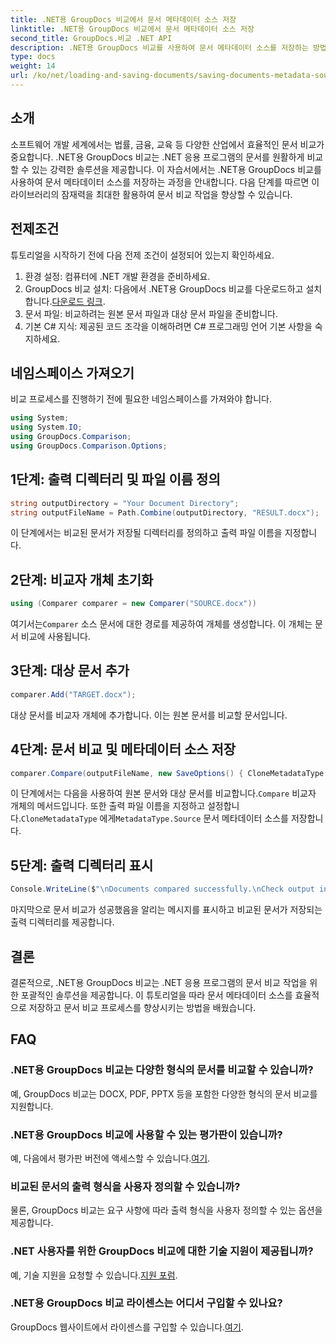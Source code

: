 ```yaml
---
title: .NET용 GroupDocs 비교에서 문서 메타데이터 소스 저장
linktitle: .NET용 GroupDocs 비교에서 문서 메타데이터 소스 저장
second_title: GroupDocs.비교 .NET API
description: .NET용 GroupDocs 비교를 사용하여 문서 메타데이터 소스를 저장하는 방법을 알아보세요. .NET에서 원활한 문서 비교를 위해 단계별 가이드를 따르세요.
type: docs
weight: 14
url: /ko/net/loading-and-saving-documents/saving-documents-metadata-source/
---
```

## 소개
소프트웨어 개발 세계에서는 법률, 금융, 교육 등 다양한 산업에서 효율적인 문서 비교가 중요합니다. .NET용 GroupDocs 비교는 .NET 응용 프로그램의 문서를 원활하게 비교할 수 있는 강력한 솔루션을 제공합니다. 이 자습서에서는 .NET용 GroupDocs 비교를 사용하여 문서 메타데이터 소스를 저장하는 과정을 안내합니다. 다음 단계를 따르면 이 라이브러리의 잠재력을 최대한 활용하여 문서 비교 작업을 향상할 수 있습니다.
## 전제조건
튜토리얼을 시작하기 전에 다음 전제 조건이 설정되어 있는지 확인하세요.
1. 환경 설정: 컴퓨터에 .NET 개발 환경을 준비하세요.
2.  GroupDocs 비교 설치: 다음에서 .NET용 GroupDocs 비교를 다운로드하고 설치합니다.[다운로드 링크](https://releases.groupdocs.com/comparison/net/).
3. 문서 파일: 비교하려는 원본 문서 파일과 대상 문서 파일을 준비합니다.
4. 기본 C# 지식: 제공된 코드 조각을 이해하려면 C# 프로그래밍 언어 기본 사항을 숙지하세요.

## 네임스페이스 가져오기
비교 프로세스를 진행하기 전에 필요한 네임스페이스를 가져와야 합니다.
```csharp
using System;
using System.IO;
using GroupDocs.Comparison;
using GroupDocs.Comparison.Options;
```

## 1단계: 출력 디렉터리 및 파일 이름 정의
```csharp
string outputDirectory = "Your Document Directory";
string outputFileName = Path.Combine(outputDirectory, "RESULT.docx");
```
이 단계에서는 비교된 문서가 저장될 디렉터리를 정의하고 출력 파일 이름을 지정합니다.
## 2단계: 비교자 개체 초기화
```csharp
using (Comparer comparer = new Comparer("SOURCE.docx"))
```
 여기서는`Comparer` 소스 문서에 대한 경로를 제공하여 개체를 생성합니다. 이 개체는 문서 비교에 사용됩니다.
## 3단계: 대상 문서 추가
```csharp
comparer.Add("TARGET.docx");
```
대상 문서를 비교자 개체에 추가합니다. 이는 원본 문서를 비교할 문서입니다.
## 4단계: 문서 비교 및 메타데이터 소스 저장
```csharp
comparer.Compare(outputFileName, new SaveOptions() { CloneMetadataType = MetadataType.Source });
```
 이 단계에서는 다음을 사용하여 원본 문서와 대상 문서를 비교합니다.`Compare` 비교자 개체의 메서드입니다. 또한 출력 파일 이름을 지정하고 설정합니다.`CloneMetadataType` 에게`MetadataType.Source` 문서 메타데이터 소스를 저장합니다.
## 5단계: 출력 디렉터리 표시
```csharp
Console.WriteLine($"\nDocuments compared successfully.\nCheck output in {outputDirectory}.");
```
마지막으로 문서 비교가 성공했음을 알리는 메시지를 표시하고 비교된 문서가 저장되는 출력 디렉터리를 제공합니다.

## 결론
결론적으로, .NET용 GroupDocs 비교는 .NET 응용 프로그램의 문서 비교 작업을 위한 포괄적인 솔루션을 제공합니다. 이 튜토리얼을 따라 문서 메타데이터 소스를 효율적으로 저장하고 문서 비교 프로세스를 향상시키는 방법을 배웠습니다.
## FAQ
### .NET용 GroupDocs 비교는 다양한 형식의 문서를 비교할 수 있습니까?
예, GroupDocs 비교는 DOCX, PDF, PPTX 등을 포함한 다양한 형식의 문서 비교를 지원합니다.
### .NET용 GroupDocs 비교에 사용할 수 있는 평가판이 있습니까?
 예, 다음에서 평가판 버전에 액세스할 수 있습니다.[여기](https://releases.groupdocs.com/).
### 비교된 문서의 출력 형식을 사용자 정의할 수 있습니까?
물론, GroupDocs 비교는 요구 사항에 따라 출력 형식을 사용자 정의할 수 있는 옵션을 제공합니다.
### .NET 사용자를 위한 GroupDocs 비교에 대한 기술 지원이 제공됩니까?
 예, 기술 지원을 요청할 수 있습니다.[지원 포럼](https://forum.groupdocs.com/c/comparison/12).
### .NET용 GroupDocs 비교 라이센스는 어디서 구입할 수 있나요?
 GroupDocs 웹사이트에서 라이센스를 구입할 수 있습니다.[여기](https://purchase.groupdocs.com/buy).